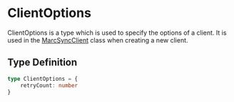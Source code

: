 # ClientOptions

ClientOptions is a type which is used to specify the options of a client. It is used in the [MarcSyncClient](../classes/MarcSyncClient) class when creating a new client.

## Type Definition

```typescript
type ClientOptions = {
    retryCount: number
}
```